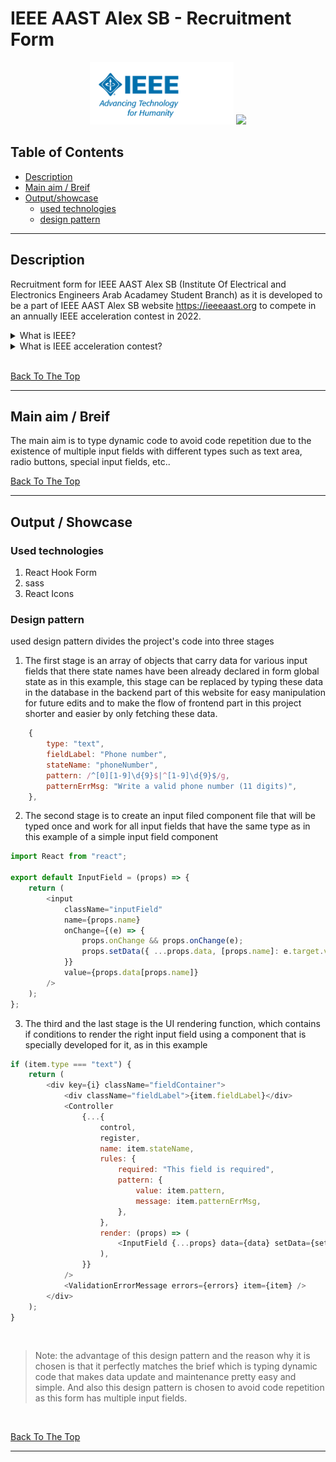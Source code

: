 # IEEE AAST Alex SB - Recruitment Form

<p align="center">
<img src="src/assets/IEEE-main-logo.png" height="100">
<img src="src/assets/IEEE-Logo--blue.png" height="100" >

</p>

## Table of Contents

-   [Description](#description)
-   [Main aim / Breif](#main-aim--breif)
-   [Output/showcase](#output--showcase)
    -   [used technologies](#used-technologies)
    -   [design pattern](#design-pattern)

---

## Description

Recruitment form for IEEE AAST Alex SB (Institute Of Electrical and Electronics Engineers Arab Acadamey Student Branch) as it is developed to be a part of IEEE AAST Alex SB website https://ieeeaast.org to compete in an annually IEEE acceleration contest in 2022.

<details>
<summary>What is IEEE?</summary>
IEEE and its members inspire a global community to innovate for a better tomorrow through highly cited publications, conferences, technology standards, and professional and educational activities. IEEE is the trusted “voice” for engineering, computing, and technology information around the globe.

– Refrence: https://www.ieee.org/about/index.html

</details>

<details>
<summary>What is IEEE acceleration contest?</summary>
The IEEE acceleration contest is a program aiming to promote educational activities among IEEE volunteers and IEEE entities in Region 8, the program allows local initiatives to get higher visibility and to be supported by the prestigious IEEE R8 Technical & Educational activities board.

The program is looking for outstanding contributions and innovative initiatives in:

– An educational program for Pre-University Education

– An educational program for University Education

– An educational program for Continuing Education

The contest aims to:

Provide an opportunity to IEEE Region 8 members to initiate programs in Educational Activities;
Showcase the innovation and drive of IEEE Region, 8 members, to an international audience;
Find creative programs which provide value to IEEE membership and the general public.

– Refrence: https://ieeer8.org/category/technical-activities/professional-and-educational-activities/programs-professional-and-educational-activities/acceleration-contest/

</details>
<br>

[Back To The Top](#table-of-contents)

---

## Main aim / Breif

The main aim is to type dynamic code to avoid code repetition due to the existence of multiple input fields with different types such as text area, radio buttons, special input fields, etc..

[Back To The Top](#table-of-contents)

---

## Output / Showcase

### Used technologies

<ol>
    <li>React Hook Form</li>
    <li>sass</li>
    <li>React Icons</li>
</ol>

### Design pattern

used design pattern divides the project's code into three stages

1. The first stage is an array of objects that carry data for various input fields that there state names have been already declared in form global state as in this example, this stage can be replaced by typing these data in the database in the backend part of this website for easy manipulation for future edits and to make the flow of frontend part in this project shorter and easier by only fetching these data.

```js
    {
        type: "text",
        fieldLabel: "Phone number",
        stateName: "phoneNumber",
        pattern: /^[0][1-9]\d{9}$|^[1-9]\d{9}$/g,
        patternErrMsg: "Write a valid phone number (11 digits)",
    },
```

2. The second stage is to create an input filed component file that will be typed once and work for all input fields that have the same type as in this example of a simple input field component

```js
import React from "react";

export default InputField = (props) => {
    return (
        <input
            className="inputField"
            name={props.name}
            onChange={(e) => {
                props.onChange && props.onChange(e);
                props.setData({ ...props.data, [props.name]: e.target.value });
            }}
            value={props.data[props.name]}
        />
    );
};
```

3. The third and the last stage is the UI rendering function, which contains if conditions to render the right input field using a component that is specially developed for it, as in this example

```js
if (item.type === "text") {
    return (
        <div key={i} className="fieldContainer">
            <div className="fieldLabel">{item.fieldLabel}</div>
            <Controller
                {...{
                    control,
                    register,
                    name: item.stateName,
                    rules: {
                        required: "This field is required",
                        pattern: {
                            value: item.pattern,
                            message: item.patternErrMsg,
                        },
                    },
                    render: (props) => (
                        <InputField {...props} data={data} setData={setData} />
                    ),
                }}
            />
            <ValidationErrorMessage errors={errors} item={item} />
        </div>
    );
}
```

<br>

> Note: the advantage of this design pattern and the reason why it is chosen is that it perfectly matches the brief which is typing dynamic code that makes data update and maintenance pretty easy and simple. And also this design pattern is chosen to avoid code repetition as this form has multiple input fields.

<br>

[Back To The Top](#table-of-contents)

---
